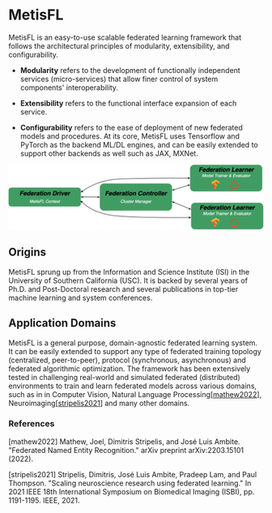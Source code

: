 MetisFL
=============================
MetisFL is an easy-to-use scalable federated learning framework that follows the architectural principles of modularity, extensibility, and configurability. 

* **Modularity** refers to the development of functionally independent services (micro-services) that allow finer control of system components' interoperability. 

* **Extensibility** refers to the functional interface expansion of each service. 
  
* **Configurability** refers to the ease of deployment of new federated models and procedures. At its core, MetisFL uses Tensorflow and PyTorch as the backend ML/DL engines, and can be easily extended to support other backends as well such as JAX, MXNet.

<div align="center">
 <img name="components_overview" 
 src="../img/MetisFL-Components-Overview.png" width="1000px", alt="Components Overview.">
</div>

## Origins
MetisFL sprung up from the Information and Science Institute (ISI) in the University of Southern California (USC). It is backed by several years of Ph.D. and Post-Doctoral research and several publications in top-tier machine learning and system conferences.

## Application Domains
MetisFL is a general purpose, domain-agnostic federated learning system. It can be easily extended to support any type of federated training topology (centralized, peer-to-peer), protocol (synchronous, asynchronous) and federated algorithmic optimization. The framework has been extensively tested in challenging real-world and simulated federated (distributed) environments to train and learn federated models across various domains, such as in in Computer Vision, Natural Language Processing[[mathew2022](#mathew2022)], Neuroimaging[[stripelis2021](#stripelis2021)] and many other domains.


### References
<a name="mathew2022">[mathew2022]</a> Mathew, Joel, Dimitris Stripelis, and José Luis Ambite. "Federated Named Entity Recognition." arXiv preprint arXiv:2203.15101 (2022).

<a name="stripelis2021">[stripelis2021]</a> Stripelis, Dimitris, José Luis Ambite, Pradeep Lam, and Paul Thompson. "Scaling neuroscience research using federated learning." In 2021 IEEE 18th International Symposium on Biomedical Imaging (ISBI), pp. 1191-1195. IEEE, 2021.
